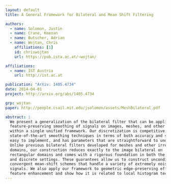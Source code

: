 ```yaml
---
layout: default
title: A General Framework for Bilateral and Mean Shift Filtering

authors:
  - name: Solomon, Justin
  - name: Crane, Keenan
  - name: Butscher, Adrian
  - name: Wojtan, Chris
    affiliations: [1]
    id: chriswojtan
    url: https://pub.ista.ac.at/~wojtan/

affiliations:
  - name: IST Austria
    url: http://ist.ac.at

publication: "ArXiv: 1405.4734"
date: 2014-04-01
project: http://arxiv.org/abs/1405.4734

grp: wojtan
paper: http://people.csail.mit.edu/jsolomon/assets/MeshBilateral.pdf

abstract: |
  We present a generalization of the bilateral filter that can be applied to
  feature-preserving smoothing of signals on images, meshes, and other domains
  within a single unified framework. Our discretization is competitive with
  state-of-the-art smoothing techniques in terms of both accuracy and speed, is
  easy to implement, and has parameters that are straightforward to understand.
  Unlike previous bilateral filters developed for meshes and other irregular
  domains, our construction reduces exactly to the image bilateral on
  rectangular domains and comes with a rigorous foundation in both the smooth
  and discrete settings. These guarantees allow us to construct unconditionally
  convergent mean-shift schemes that handle a variety of extremely noisy
  signals. We also apply our framework to geometric edge-preserving effects like
  feature enhancement and show how it is related to local histogram techniques. 
---
```

